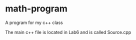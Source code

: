 # math-program
A program for my c++ class

The main c++ file is located in Lab6 and is called Source.cpp
